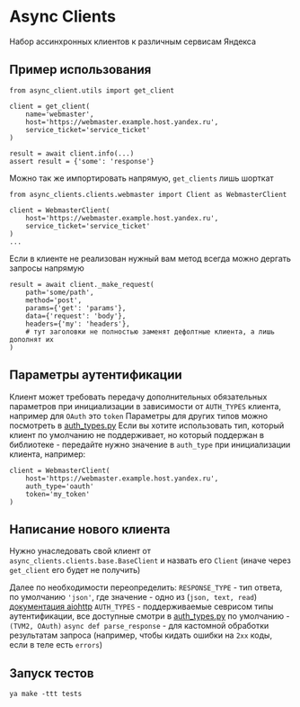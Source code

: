 # Async Clients

Набор ассинхронных клиентов к различным сервисам Яндекса

## Пример использования
```
from async_client.utils import get_client

client = get_client(
    name='webmaster',
    host='https://webmaster.example.host.yandex.ru',
    service_ticket='service_ticket'
)

result = await client.info(...)
assert result = {'some': 'response'}
```

Можно так же импортировать напрямую, `get_clients` лишь шорткат
```
from async_clients.clients.webmaster import Client as WebmasterClient

client = WebmasterClient(
    host='https://webmaster.example.host.yandex.ru',
    service_ticket='service_ticket'
)
...
```

Если в клиенте не реализован нужный вам метод всегда можно дергать запросы напрямую
```
result = await client._make_request(
    path='some/path',
    method='post',
    params={'get': 'params'},
    data={'request': 'body'},
    headers={'my': 'headers'},
    # тут заголовки не полностью заменят дефолтные клиента, а лишь дополнят их
)
```
## Параметры аутентификации
Клиент может требовать передачу дополнительных обязательных параметров при инициализации
в зависимости от `AUTH_TYPES` клиента, например для `OAuth` это `token`
Параметры для других типов можно посмотреть в [auth_types.py](https://a.yandex-team.ru/arc/trunk/arcadia/library/python/async_clients/auth_types.py)
Если вы хотите использовать тип, который клиент по умолчанию не поддерживает, но который поддержан в
библиотеке - передайте нужно значение в `auth_type` при инициализации клиента, например:
```
client = WebmasterClient(
    host='https://webmaster.example.host.yandex.ru',
    auth_type='oauth'
    token='my_token'
)
```

## Написание нового клиента
Нужно унаследовать свой клиент от `async_clients.clients.base.BaseClient`
и назвать его `Client` (иначе через `get_client` его будет не получить)

Далее по необходимости переопределить:
`RESPONSE_TYPE` - тип ответа, по умолчанию `'json'`, где значение - одно из (`json, text, read`) [документация aiohttp](https://docs.aiohttp.org/en/stable/client_quickstart.html#response-content-and-status-code)
`AUTH_TYPES` - поддерживаемые севрисом типы аутентификации, все доступные смотри в [auth_types.py](https://a.yandex-team.ru/arc/trunk/arcadia/library/python/async_clients/auth_types.py)
по умолчанию - `(TVM2, OAuth)`
`async def parse_response` - для кастомной обработки результатам запроса (например, чтобы кидать ошибки
на `2хх` коды, если в теле есть `errors`)

## Запуск тестов
 `ya make -ttt tests`
